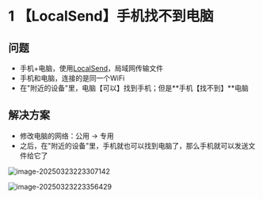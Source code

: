 # 1 【LocalSend】手机找不到电脑

## 问题

- 手机+电脑，使用[LocalSend](https://zhida.zhihu.com/search?content_id=235755654&content_type=Article&match_order=1&q=LocalSend&zd_token=eyJhbGciOiJIUzI1NiIsInR5cCI6IkpXVCJ9.eyJpc3MiOiJ6aGlkYV9zZXJ2ZXIiLCJleHAiOjE3NDI5MTI4NjEsInEiOiJMb2NhbFNlbmQiLCJ6aGlkYV9zb3VyY2UiOiJlbnRpdHkiLCJjb250ZW50X2lkIjoyMzU3NTU2NTQsImNvbnRlbnRfdHlwZSI6IkFydGljbGUiLCJtYXRjaF9vcmRlciI6MSwiemRfdG9rZW4iOm51bGx9.t04-uOLsMO12QOy83pt4qpvDlqbEil0XuyQ7dUaE6nU&zhida_source=entity)，局域网传输文件
- 手机和电脑，连接的是同一个WiFi
- 在"附近的设备"里，电脑【可以】找到手机；但是**手机【找不到】**电脑

## 解决方案

- 修改电脑的网络：公用 → 专用
- 之后，在"附近的设备"里，手机就也可以找到电脑了，那么手机就可以发送文件给它了



![image-20250323223307142](https://tgimgbed.999190.xyz/file/1742740388485_image-20250323223307142.png)





![image-20250323223356429](https://tgimgbed.999190.xyz/file/1742740443249_image-20250323223356429.png)